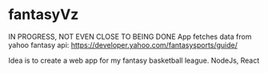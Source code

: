 # fantasyVz

IN PROGRESS, NOT EVEN CLOSE TO BEING DONE
App fetches data from yahoo fantasy api: https://developer.yahoo.com/fantasysports/guide/

Idea is to create a web app for my fantasy basketball league.
NodeJs, React
